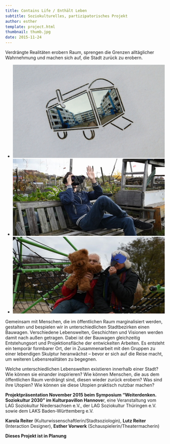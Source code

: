 ```yaml
---
title: Contains Life / Enthält Leben
subtitle: Soziokulturelles, partizipatorisches Projekt
author: esther
template: project.html
thumbnail: thumb.jpg
date: 2015-11-24
---
```


Verdrängte Realitäten erobern Raum, sprengen die Grenzen alltäglicher Wahrnehmung und machen sich auf, die Stadt zurück zu erobern.  

<span class="more"></span>

<ul class="bxslider">
    <li><img title="© Lutz Reiter" src="contains_life.jpg"/></li>
    <li><img title="© Lutz Reiter" src="theo.jpg"/></li>
    <li><img title="© Lutz Reiter" src="manni_evi.jpg"/></li>
</ul>

Gemeinsam mit Menschen, die im öffentlichen Raum marginalisiert werden, gestalten und bespielen wir in unterschiedlichen Stadtbezirken einen Bauwagen. Verschiedene 
Lebenswelten, Geschichten und Visionen werden damit nach außen getragen. Dabei ist der Bauwagen gleichzeitig Entstehungsort und Projektionsfläche der entwickelten Arbeiten. Es entsteht ein temporär formbarer Ort, der in Zusammenarbeit mit den Gruppen zu einer lebendigen Skulptur heranwächst – bevor er sich auf die Reise macht, um weiteren Lebensrealitäten zu begegnen. 

Welche unterschiedlichen Lebenswelten existieren innerhalb einer Stadt? Wie können sie einander inspirieren? Wie können Menschen, die aus dem öffentlichen Raum verdrängt sind, diesen wieder zurück erobern? Was sind ihre Utopien? Wie können sie diese Utopien praktisch nutzbar machen? 


**Projektpräsentation November 2015 beim Symposium “Weiterdenken. Soziokultur 2030” im Kulturpavillon Hannove**r, eine Veranstaltung vom LAG Soziokultur Niedersachsen e.V., der LAG Soziokultur Thüringen e.V. sowie dem LAKS Baden-Württemberg e.V.

**Karola Reiter** (Kulturwissenschaftlerin/Stadtsoziologin), **Lutz Reiter** (Interaction Designer), **Esther Vorwerk** (Schauspielerin/Theatermacherin) 

**Dieses Projekt ist in Planung**